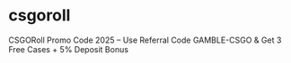 # csgoroll
CSGORoll Promo Code 2025 – Use Referral Code GAMBLE-CSGO &amp; Get 3 Free Cases + 5% Deposit Bonus
